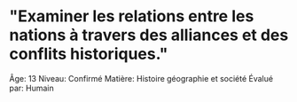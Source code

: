 # "Examiner les relations entre les nations à travers des alliances et des conflits historiques."

Âge: 13
Niveau: Confirmé
Matière: Histoire géographie et société
Évalué par: Humain